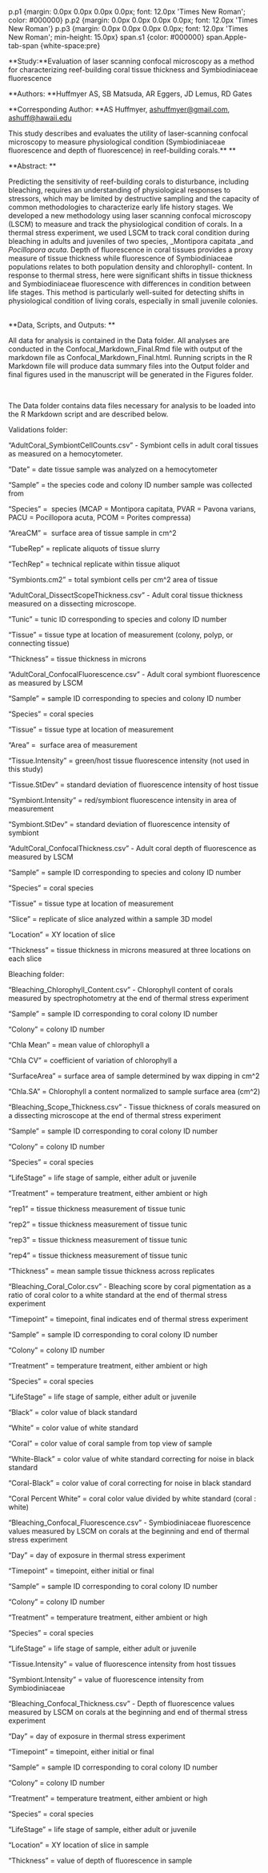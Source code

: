 p.p1 {margin: 0.0px 0.0px 0.0px 0.0px; font: 12.0px 'Times New Roman'; color: #000000}
p.p2 {margin: 0.0px 0.0px 0.0px 0.0px; font: 12.0px 'Times New Roman'}
p.p3 {margin: 0.0px 0.0px 0.0px 0.0px; font: 12.0px 'Times New Roman'; min-height: 15.0px}
span.s1 {color: #000000}
span.Apple-tab-span {white-space:pre}

**Study:**Evaluation of laser scanning confocal microscopy as a method for characterizing reef-building coral tissue thickness and Symbiodiniaceae fluorescence

**Authors: **Huffmyer AS, SB Matsuda, AR Eggers, JD Lemus, RD Gates

**Corresponding Author: **AS Huffmyer, ashuffmyer@gmail.com, ashuff@hawaii.edu

This study describes and evaluates the utility of laser-scanning confocal microscopy to measure physiological condition (Symbiodiniaceae fluorescence and depth of fluorescence) in reef-building corals.** **

**Abstract: **

Predicting the sensitivity of reef-building corals to disturbance, including bleaching, requires an understanding of physiological responses to stressors, which may be limited by destructive sampling and the capacity of common methodologies to characterize early life history stages. We developed a new methodology using laser scanning confocal microscopy (LSCM) to measure and track the physiological condition of corals. In a thermal stress experiment, we used LSCM to track coral condition during bleaching in adults and juveniles of two species, _Montipora capitata _and _Pocillopora acuta_. Depth of fluorescence in coral tissues provides a proxy measure of tissue thickness while fluorescence of Symbiodiniaceae populations relates to both population density and chlorophyll- content. In response to thermal stress, here were significant shifts in tissue thickness and Symbiodiniaceae fluorescence with differences in condition between life stages. This method is particularly well-suited for detecting shifts in physiological condition of living corals, especially in small juvenile colonies.  

**Data, Scripts, and Outputs: **

All data for analysis is contained in the Data folder. All analyses are conducted in the Confocal_Markdown_Final.Rmd file with output of the markdown file as Confocal_Markdown_Final.html. Running scripts in the R Markdown file will produce data summary files into the Output folder and final figures used in the manuscript will be generated in the Figures folder. 

 

The Data folder contains data files necessary for analysis to be loaded into the R Markdown script and are described below. 

Validations folder: 

“AdultCoral_SymbiontCellCounts.csv” - Symbiont cells in adult coral tissues as measured on a hemocytometer. 

“Date” = date tissue sample was analyzed on a hemocytometer

“Sample” = the species code and colony ID number sample was collected from

“Species” =  species (MCAP = Montipora capitata, PVAR = Pavona varians, PACU = Pocillopora acuta, PCOM = Porites compressa)

“AreaCM” =  surface area of tissue sample in cm^2

“TubeRep” = replicate aliquots of tissue slurry

“TechRep” = technical replicate within tissue aliquot 

“Symbionts.cm2” = total symbiont cells per cm^2 area of tissue

“AdultCoral_DissectScopeThickness.csv” - Adult coral tissue thickness measured on a dissecting microscope. 

“Tunic” = tunic ID corresponding to species and colony ID number

“Tissue” = tissue type at location of measurement (colony, polyp, or connecting tissue)

“Thickness” = tissue thickness in microns

“AdultCoral_ConfocalFluorescence.csv” - Adult coral symbiont fluorescence as measured by LSCM 

“Sample” = sample ID corresponding to species and colony ID number

“Species” = coral species

“Tissue” = tissue type at location of measurement

“Area” =  surface area of measurement 

“Tissue.Intensity” = green/host tissue fluorescence intensity (not used in this study)

“Tissue.StDev” = standard deviation of fluorescence intensity of host tissue

“Symbiont.Intensity” = red/symbiont fluorescence intensity in area of measurement

“Symbiont.StDev” = standard deviation of fluorescence intensity of symbiont 

“AdultCoral_ConfocalThickness.csv” - Adult coral depth of fluorescence as measured by LSCM

“Sample” = sample ID corresponding to species and colony ID number

“Species” = coral species 

“Tissue” = tissue type at location of measurement

“Slice” = replicate of slice analyzed within a sample 3D model

“Location” = XY location of slice

“Thickness” = tissue thickness in microns measured at three locations on each slice

Bleaching folder: 

“Bleaching_Chlorophyll_Content.csv” - Chlorophyll content of corals measured by spectrophotometry at the end of thermal stress experiment

“Sample” = sample ID corresponding to coral colony ID number

“Colony” = colony ID number

“Chla Mean” = mean value of chlorophyll a

“Chla CV” = coefficient of variation of chlorophyll a

“SurfaceArea” = surface area of sample determined by wax dipping in cm^2

“Chla.SA” = Chlorophyll a content normalized to sample surface area (cm^2)

“Bleaching_Scope_Thickness.csv” - Tissue thickness of corals measured on a dissecting microscope at the end of thermal stress experiment

“Sample” = sample ID corresponding to coral colony ID number

“Colony” = colony ID number

“Species” = coral species 

“LifeStage” = life stage of sample, either adult or juvenile

“Treatment” = temperature treatment, either ambient or high

“rep1” = tissue thickness measurement of tissue tunic

“rep2” = tissue thickness measurement of tissue tunic

“rep3” = tissue thickness measurement of tissue tunic

“rep4” = tissue thickness measurement of tissue tunic

“Thickness” = mean sample tissue thickness across replicates 

“Bleaching_Coral_Color.csv” - Bleaching score by coral pigmentation as a ratio of coral color to a white standard at the end of thermal stress experiment

“Timepoint” = timepoint, final indicates end of thermal stress experiment

“Sample” = sample ID corresponding to coral colony ID number

“Colony” = colony ID number

“Treatment” = temperature treatment, either ambient or high

“Species” = coral species 

“LifeStage” = life stage of sample, either adult or juvenile

“Black” = color value of black standard

“White” = color value of white standard

“Coral” = color value of coral sample from top view of sample

“White-Black” = color value of white standard correcting for noise in black standard

“Coral-Black” = color value of coral correcting for noise in black standard

“Coral Percent White” = coral color value divided by white standard (coral : white)

“Bleaching_Confocal_Fluorescence.csv” - Symbiodiniaceae fluorescence values measured by LSCM on corals at the beginning and end of thermal stress experiment

“Day” = day of exposure in thermal stress experiment

“Timepoint” = timepoint, either initial or final

“Sample” = sample ID corresponding to coral colony ID number

“Colony” = colony ID number

“Treatment” = temperature treatment, either ambient or high

“Species” = coral species 

“LifeStage” = life stage of sample, either adult or juvenile

“Tissue.Intensity” = value of fluorescence intensity from host tissues

“Symbiont.Intensity” = value of fluorescence intensity from Symbiodiniaceae

“Bleaching_Confocal_Thickness.csv” - Depth of fluorescence values measured by LSCM on corals at the beginning and end of thermal stress experiment

“Day” = day of exposure in thermal stress experiment

“Timepoint” = timepoint, either initial or final

“Sample” = sample ID corresponding to coral colony ID number

“Colony” = colony ID number

“Treatment” = temperature treatment, either ambient or high

“Species” = coral species 

“LifeStage” = life stage of sample, either adult or juvenile

“Location” = XY location of slice in sample 

“Thickness” = value of depth of fluorescence in sample

 
